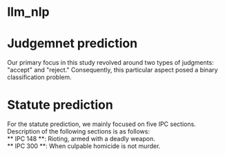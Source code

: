 # llm_nlp
# Judgemnet prediction
Our primary focus in this study revolved around two types of judgments: "accept" and "reject." Consequently, this particular aspect posed a binary classification problem.
# Statute prediction
For the statute prediction, we mainly focused on five IPC sections. Description of the following sections is as follows: <br>
** IPC 148 **:  Rioting, armed with a deadly weapon. <br>
** IPC 300 **: When culpable homicide is not murder. <br>
